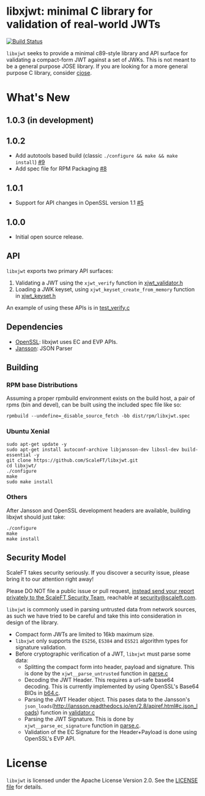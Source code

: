 # libxjwt: minimal C library for validation of real-world JWTs

[![Build Status](https://travis-ci.org/ScaleFT/libxjwt.svg?branch=master)](https://travis-ci.org/ScaleFT/libxjwt)

`libxjwt` seeks to provide a minimal c89-style library and API surface for validating a compact-form JWT against a set of JWKs. This is not meant to be a general purpose JOSE library.  If you are looking for a more general purpose C library, consider [cjose](https://github.com/cisco/cjose).

# What's New

## 1.0.3 (in development)

## 1.0.2

- Add autotools based build (classic `./configure && make && make install`) [#9](https://github.com/ScaleFT/libxjwt/pull/9)
- Add spec file for RPM Packaging  [#8](https://github.com/ScaleFT/libxjwt/pull/8)

## 1.0.1

- Support for API changes in OpenSSL version 1.1 [#5](https://github.com/ScaleFT/libxjwt/pull/5)

## 1.0.0

- Initial open source release.

## API

`libxjwt` exports two primary API surfaces:

1) Validating a JWT using the `xjwt_verify` function in [xjwt_validator.h](./include/xjwt/xjwt_validator.h)
2) Loading a JWK keyset, using `xjwt_keyset_create_from_memory` function in [xjwt_keyset.h](./include/xjwt/xjwt_keyset.h)

An example of using these APIs is in [test_verify.c](./tests/test_verify.c)

## Dependencies

- [OpenSSL](https://www.openssl.org/): libxjwt uses EC and EVP APIs.
- [Jansson](http://www.digip.org/jansson/): JSON Parser

## Building

### RPM base Distributions

Assuming a proper rpmbuild environment exists on the build host, a pair of rpms (bin and devel), can be built using the included spec file like so:

```
rpmbuild --undefine=_disable_source_fetch -bb dist/rpm/libxjwt.spec
```

### Ubuntu Xenial

```
sudo apt-get update -y
sudo apt-get install autoconf-archive libjansson-dev libssl-dev build-essential -y
git clone https://github.com/ScaleFT/libxjwt.git
cd libxjwt/
./configure
make
sudo make install
```

### Others

After Jansson and OpenSSL development headers are available, building libxjwt should just take:

```
./configure
make
make install
```

## Security Model

ScaleFT takes security seriously. If you discover a security issue, please bring it to our attention right away!

Please DO NOT file a public issue or pull request, [instead send your report privately to the ScaleFT Security Team](https://www.scaleft.com/company/security/), reachable at [security@scaleft.com](mailto:security@scaleft.com).

`libxjwt` is commonly used in parsing untrusted data from network sources, as such we have tried to be careful and take this into consideration in design of the library.

- Compact form JWTs are limited to 16kb maximum size.
- `libxjwt` only supports the `ES256`, `ES384` and `ES521` algorithm types for signature validation.
- Before cryptographic verification of a JWT, `libxjwt` must parse some data:
  - Splitting the compact form into header, payload and signature.  This is done by the `xjwt__parse_untrusted` function in [parse.c](./src/parse.c)
  - Decoding the JWT Header.  This requires a url-safe base64 decoding.  This is currently implemented by using OpenSSL's Base64 BIOs in [b64.c](./src/b64.c).
  - Parsing the JWT Header object.  This pases data to the Jansson's `json_loads`(http://jansson.readthedocs.io/en/2.8/apiref.html#c.json_loads) function in [validator.c](./src/validator.c)
  - Parsing the JWT Signature. This is done by `xjwt__parse_ec_signature` function in [parse.c](./src/parse.c).
  - Validation of the EC Signature for the Header+Payload is done using OpenSSL's EVP API.


# License

`libxjwt` is licensed under the Apache License Version 2.0. See the [LICENSE file](./LICENSE) for details.
